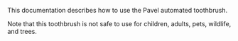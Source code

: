 This documentation describes how to use the Pavel automated toothbrush.

Note that this toothbrush is not safe to use for children, adults, pets, wildlife, and trees.
